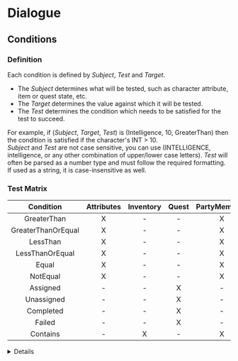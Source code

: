 # Dialogue
## Conditions
### Definition
Each condition is defined by *Subject*, *Test* and *Target*.  
 - The *Subject* determines what will be tested, such as character attribute, item or quest state, etc.  
 - The *Target* determines the value against which it will be tested.  
 - The *Test* determines the condition which needs to be satisfied for the test to succeed.  
 
For example, if (*Subject*, *Target*, *Test*) is (Intelligence, 10, GreaterThan) then the condition is satisfied if the character's INT > 10.  
*Subject* and *Test* are not case sensitive, you can use (INTELLIGENCE, intelligence, or any other combination of upper/lower case letters).
*Test* will often be parsed as a number type and must follow the required formatting. If used as a string, it is case-insensitive as well.  

### Test Matrix
|Condition|Attributes|Inventory|Quest|PartyMembers|
|:---:|:---:|:---:|:---:|:---:|
|GreaterThan|X|-|-|X|
|GreaterThanOrEqual|X|-|-|X|
|LessThan|X|-|-|X|
|LessThanOrEqual|X|-|-|X|
|Equal|X|-|-|X|
|NotEqual|X|-|-|X|
|Assigned|-|-|X|-|
|Unassigned|-|-|X|-|
|Completed|-|-|X|-|
|Failed|-|-|X|-|
|Contains|-|X|-|X|

<details><summary>Details</summary>
  <p> The allowed attributes are "Intelligence".</p>
</details>
